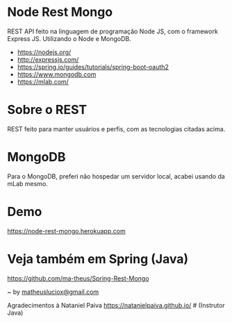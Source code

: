 # Node Rest Mongo

REST API feito na linguagem de programação Node JS, com o framework Express JS. Utilizando o Node e MongoDB.
  - https://nodejs.org/
  - http://expressjs.com/
  - https://spring.io/guides/tutorials/spring-boot-oauth2
  - https://www.mongodb.com
  - https://mlab.com/

# Sobre o REST

REST feito para manter usuários e perfis, com as tecnologias citadas acima.

# MongoDB

Para o MongoDB, preferi não hospedar um servidor local, acabei usando da mLab mesmo.

# Demo

https://node-rest-mongo.herokuapp.com

# Veja também em Spring (Java)

https://github.com/ma-theus/Spring-Rest-Mongo

~ by matheusluciox@gmail.com

Agradecimentos à Nataniel Paiva https://natanielpaiva.github.io/ # (Instrutor Java)